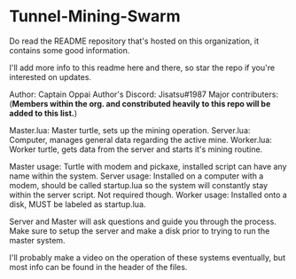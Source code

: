 # Tunnel-Mining-Swarm

Do read the README repository that's hosted on this organization, it contains some good information.

I'll add more info to this readme here and there, so star the repo if you're interested on updates.

Author: Captain Oppai
Author's Discord: Jisatsu#1987
Major contributers:
(__Members within the org. and constributed heavily to this repo will be added to this list.__)

Master.lua: Master turtle, sets up the mining operation.
Server.lua: Computer, manages general data regarding the active mine.
Worker.lua: Worker turtle, gets data from the server and starts it's mining routine.

Master usage: Turtle with modem and pickaxe, installed script can have any name within the system.
Server usage: Installed on a computer with a modem, should be called startup.lua so the system will constantly stay within the server script. Not required though.
Worker usage: Installed onto a disk, MUST be labeled as startup.lua.

Server and Master will ask questions and guide you through the process. Make sure to setup the server and make a disk prior to trying to run the master system.

I'll probably make a video on the operation of these systems eventually, but most info can be found in the header of the files.
